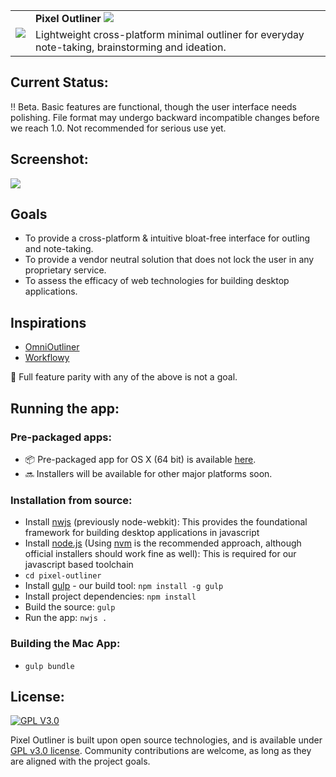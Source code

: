 <table>
  <tr>
    <td rowspan='2'>
      <img src="https://raw.githubusercontent.com/lorefnon/pixel-outliner/master/assets/icons/pxo_app_icon.png">
    </td>
    <td>
      <strong> Pixel Outliner </strong>
      <a href="https://gitter.im/lorefnon/pixel-outliner?utm_source=badge&utm_medium=badge&utm_campaign=pr-badge&utm_content=badge"><img class="share-view__badge" src="https://badges.gitter.im/Join%20Chat.svg"></a>
    </td>
  </tr>
  <tr>
    <td>
      Lightweight cross-platform minimal outliner for everyday note-taking, brainstorming and ideation.
    </td>  
  </tr>
</table>

## Current Status:

:bangbang: Beta. Basic features are functional, though the user interface needs polishing. File format may undergo backward incompatible changes
before we reach 1.0. Not recommended for serious use yet.

## Screenshot:

<img src="https://raw.githubusercontent.com/lorefnon/pixel-outliner/master/assets/screenshots/screenshot.png">

## Goals

- To provide a cross-platform & intuitive bloat-free interface for outling and note-taking.
- To provide a vendor neutral solution that does not lock the user in any proprietary service.
- To assess the efficacy of web technologies for building desktop applications.

## Inspirations

- [OmniOutliner](https://www.omnigroup.com/omnioutliner)
- [Workflowy](https://workflowy.com)

:no_entry_sign: Full feature parity with any of the above is not a goal.

## Running the app:

### Pre-packaged apps:

- :package: Pre-packaged app for OS X (64 bit) is available [here]().
- :soon: Installers will be available for other major platforms soon.

### Installation from source:

- Install [nwjs](https://nwjs.io) (previously node-webkit): This provides the foundational framework for building desktop applications in javascript
- Install [node.js](https://nodejs.org) (Using [nvm](https://github.com/creationix/nvm) is the recommended approach, although official installers should work fine as well): This is required for our javascript based toolchain
- `cd pixel-outliner`
- Install [gulp](gulpjs.com) - our build tool: `npm install -g gulp`
- Install project dependencies: `npm install`
- Build the source: `gulp`
- Run the app: `nwjs .`

### Building the Mac App:

- `gulp bundle`

## License:

[![GPL V3.0](http://www.gnu.org/graphics/gplv3-127x51.png)](http://www.gnu.org/licenses/gpl-3.0.en.html)

Pixel Outliner is built upon open source technologies, and is available under [GPL v3.0 license](https://www.gnu.org/copyleft/gpl.html). Community contributions are welcome, as long as they are aligned with the project goals.
